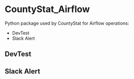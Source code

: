 # CountyStat_Airflow

Python package used by CountyStat for Airflow operations:
* DevTest
* Slack Alert

## DevTest



## Slack Alert

